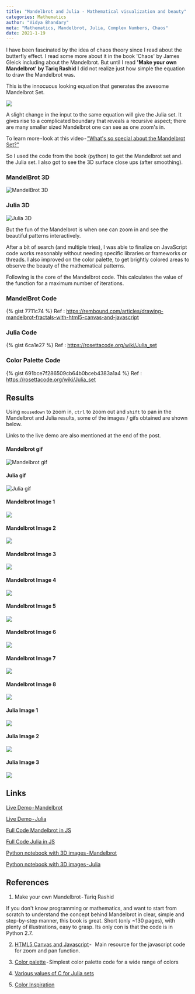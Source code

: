 ```yaml
---
title: "Mandelbrot and Julia - Mathematical visualization and beauty"
categories: Mathematics
author: "Vidya Bhandary"
meta: "Mathematics, Mandelbrot, Julia, Complex Numbers, Chaos"
date: 2021-1-19
---
```


I have been fascinated by the idea of chaos theory since I read about the butterfly effect. I read some more about it in the book 'Chaos' by James Gleick 
including about the Mandelbrot. But until I read **'Make your own Mandelbrot' by Tariq Rashid** I did not realize just how simple 
the equation to draw the Mandelbrot was.

This is the innocuous looking equation that generates the awesome Mandelbrot Set.

![](https://github.com/vidyabhandary/blog/blob/master/images/mandel_imgs/Mandel_formula.PNG)

A slight change in the input to the same equation will give the Julia set. It gives rise to a complicated boundary that reveals a recursive aspect; 
there are many smaller sized Mandelbrot one can see as one zoom's in.

To learn more - look at this video - ["What's so special about the Mandelbrot Set?"](https://www.youtube.com/watch?v=FFftmWSzgmk)

So I used the code from the book (python) to get the Mandelbrot set and the Julia set. 
I also got to see the 3D surface close ups (after smoothing).

### MandelBrot 3D
![MandelBrot 3D](https://github.com/vidyabhandary/blog/blob/master/images/mandel_imgs/3d_mandel_1.PNG)

### Julia 3D
![Julia 3D](https://github.com/vidyabhandary/blog/blob/master/images/mandel_imgs/3d_julia_1.PNG)

But the fun of the Mandelbrot is when one can zoom in and see the beautiful patterns interactively.

After a bit of search (and multiple tries), I was able to finalize on JavaScript code works reasonably without needing specific 
libraries or frameworks or threads. I also improved on the color palette, to get brightly colored areas to observe the beauty of the mathematical patterns.

Following is the core of the Mandelbrot code. This calculates the value of the function for a maximum number of iterations.

### MandelBrot Code

{% gist 7711c74 %}
Ref : https://rembound.com/articles/drawing-mandelbrot-fractals-with-html5-canvas-and-javascript

### Julia Code

{% gist 6ca1e27 %}
Ref : https://rosettacode.org/wiki/Julia_set

### Color Palette Code

{% gist 691bce7f286509cb64b0bceb4383a1a4 %}
Ref : https://rosettacode.org/wiki/Julia_set

## Results

Using `mousedown` to zoom in, `ctrl` to zoom out and `shift` to pan in the Mandelbrot and Julia results, some of the images / gifs obtained are shown below.

Links to the live demo are also mentioned at the end of the post.

#### Mandelbrot gif
![Mandelbrot gif](https://github.com/vidyabhandary/blog/blob/master/images/mandel_imgs/MandelBrot.gif)

#### Julia gif
![Julia gif](https://github.com/vidyabhandary/blog/blob/master/images/mandel_imgs/Julia_800.gif)

#### Mandelbrot Image 1
![](https://github.com/vidyabhandary/blog/blob/master/images/mandel_imgs/m1.PNG)

#### Mandelbrot Image 2
![](https://github.com/vidyabhandary/blog/blob/master/images/mandel_imgs/m2.PNG)

#### Mandelbrot Image 3
![](https://github.com/vidyabhandary/blog/blob/master/images/mandel_imgs/m3.PNG)

#### Mandelbrot Image 4
![](https://github.com/vidyabhandary/blog/blob/master/images/mandel_imgs/m4.PNG)

#### Mandelbrot Image 5
![](https://github.com/vidyabhandary/blog/blob/master/images/mandel_imgs/m5.PNG)

#### Mandelbrot Image 6
![](https://github.com/vidyabhandary/blog/blob/master/images/mandel_imgs/m6.PNG)

#### Mandelbrot Image 7
![](https://github.com/vidyabhandary/blog/blob/master/images/mandel_imgs/m8.PNG)

#### Mandelbrot Image 8
![](https://github.com/vidyabhandary/blog/blob/master/images/mandel_imgs/m10.PNG)

#### Julia Image 1
![](https://github.com/vidyabhandary/blog/blob/master/images/mandel_imgs/j1.PNG)

#### Julia Image 2
![](https://github.com/vidyabhandary/blog/blob/master/images/mandel_imgs/j2.PNG)

#### Julia Image 3
![](https://github.com/vidyabhandary/blog/blob/master/images/mandel_imgs/j3.PNG)

## Links
[Live Demo - Mandelbrot](https://mandelbrotset.netlify.app/)

[Live Demo - Julia](https://juliaset.netlify.app/)

[Full Code Mandelbrot in JS](https://github.com/vidyabhandary/mandelbrot)

[Full Code Julia in JS](https://github.com/vidyabhandary/julia)

[Python notebook with 3D images - Mandelbrot](https://github.com/vidyabhandary/mandelbrot_julia/blob/main/mandel/3d_mandel.ipynb)

[Python notebook with 3D images - Julia](https://github.com/vidyabhandary/mandelbrot_julia/blob/main/mandel/3d_julia.ipynb)

## References

1. Make your own Mandelbrot - Tariq Rashid 

  If you don't know programming or mathematics, and want to start from scratch to understand the concept behind Mandelbrot in clear, simple 
  and step-by-step manner, this book is great. Short (only ~130 pages), with plenty of illustrations, easy to grasp. 
  Its only con is that the code is in Python 2.7.

2. [HTML5 Canvas and Javascript](https://rembound.com/articles/drawing-mandelbrot-fractals-with-html5-canvas-and-javascript) -  
Main resource for the javascript code for zoom and pan function. 

3. [Color palette](https://rosettacode.org/wiki/Julia_set) - Simplest color palette code for a wide range of colors

4. [Various values of C for Julia sets](http://paulbourke.net/fractals/juliaset/)

5. [Color Inspiration](https://dev.to/foqc/mandelbrot-set-in-js-zoom-in-2hmc)

